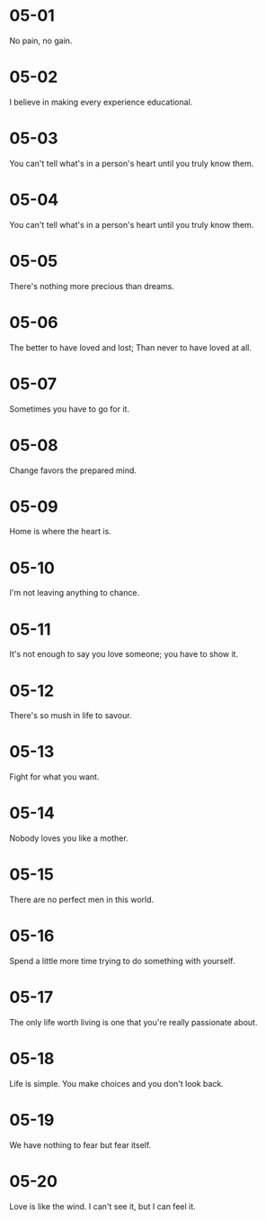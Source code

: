 # 05-01

No pain, no gain.

# 05-02

I believe in making every experience educational.

# 05-03

You can't tell what's in a person's heart until you truly know them.

# 05-04

You can't tell what's in a person's heart until you truly know them.

# 05-05

There's nothing more precious than dreams.

# 05-06

The better to have loved and lost; Than never to have loved at all.

# 05-07

Sometimes you have to go for it.

# 05-08

Change favors the prepared mind.

# 05-09

Home is where the heart is.

# 05-10

I'm not leaving anything to chance.

# 05-11

It's not enough to say you love someone; you have to show it.

# 05-12

There's so mush in life to savour.

# 05-13

Fight for what you want.

# 05-14

Nobody loves you like a mother.

# 05-15

There are no perfect men in this world.

# 05-16

Spend a little more time trying to do something with yourself.

# 05-17

The only life worth living is one that you're really passionate about.

# 05-18

Life is simple. You make choices and you don't look back.

# 05-19

We have nothing to fear but fear itself.

# 05-20

Love is like the wind. I can't see it, but I can feel it.
